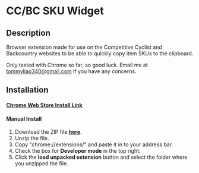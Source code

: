 # CC/BC SKU Widget

## Description

Browser extension made for use on the Competitive Cyclist and Backcountry websites to be able to quickly copy item SKUs to the clipboard.

Only tested with Chrome so far, so good luck. Email me at tommyliao340@gmail.com if you have any concerns.

## Installation

#### **[Chrome Web Store Install Link](https://chrome.google.com/webstore/detail/ccbc-sku-widget/oclphakakbdnigniddcimhmcikgedhhk "link to Chrome Web Store")**

#### Manual Install

1. Download the ZIP file **[here](https://github.com/dudemanppl/CCBCSKUWidget/raw/master/dist/CCBCSKUWidget.zip "link to file")**.
2. Unzip the file.
3. Copy "chrome://extensions/" and paste it in to your address bar.
4. Check the box for **Developer mode** in the top right.
5. Click the **load unpacked extension** button and select the folder where you unzipped the file.
